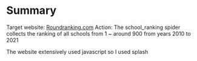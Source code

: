 # Summary

Target website: [Roundranking.com](https://roundranking.com/ranking/world-university-rankings.html#world-2021)
Action: The school_ranking spider collects the ranking of all schools from 1 ~ around 900 from years 2010 to 2021

The website extensively used javascript so I used splash
